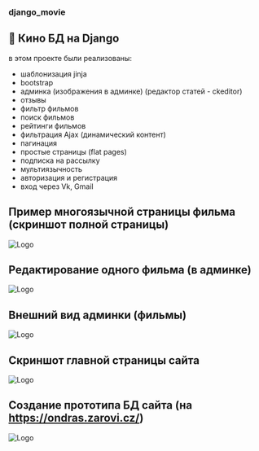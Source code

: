 ### django_movie
## 🍿 Кино БД на Django
в этом проекте были реализованы:
- шаблонизация jinja
- bootstrap
- админка (изображения в админке) (редактор статей - ckeditor)
- отзывы
- фильтр фильмов
- поиск фильмов
- рейтинги фильмов
- фильтрация Ajax (динамический контент)
- пагинация
- простые страницы (flat pages)
- подписка на рассылку
- мультиязычность
- авторизация и регистрация
- вход через Vk, Gmail 

## Пример многоязычной страницы фильма (скриншот полной страницы)

![Logo](https://i.ibb.co/n6dTCRr/english.png)

## Редактирование одного фильма (в админке)

![Logo](https://i.ibb.co/RPgk6qy/screencapture-127-0-0-1-8000-admin-movies-movie-1-change-2022-06-09-13-15-21.png)

## Внешний вид админки (фильмы)

![Logo](https://i.ibb.co/6g5T6Yf/screencapture-127-0-0-1-8000-admin-movies-movie-2022-06-09-13-16-39.png)

## Скриншот главной страницы сайта

![Logo](https://i.ibb.co/bNDfh3s/screencapture-127-0-0-1-8000-ru-2022-06-09-13-15-01.png)

## Создание прототипа БД сайта (на https://ondras.zarovi.cz/)

![Logo](https://i.ibb.co/F4DjDBZ/WWW-SQL-Designer-Google-Chrome.jpg)
